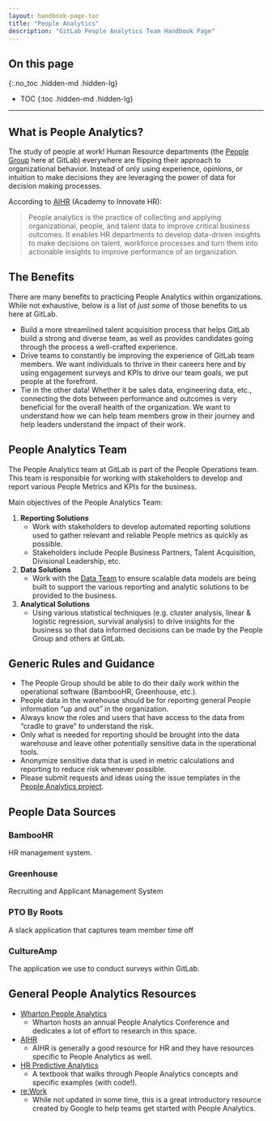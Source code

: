 ```yaml
---
layout: handbook-page-toc
title: "People Analytics"
description: "GitLab People Analytics Team Handbook Page"
---
```


## On this page
{:.no_toc .hidden-md .hidden-lg}

- TOC
{:toc .hidden-md .hidden-lg}

----
## What is People Analytics?

The study of people at work! Human Resource departments (the [People Group](/handbook/people-group/) here at GitLab) everywhere are flipping their approach to organizational behavior. Instead of only using experience, opinions, or intuition to make decisions they are leveraging the power of data for decision making processes.

According to [AIHR](https://www.aihr.com/blog/people-analytics/) (Academy to Innovate HR):

> People analytics is the practice of collecting and applying organizational, people, and talent data to improve critical business outcomes. It enables HR departments to develop data-driven insights to make decisions on talent, workforce processes and turn them into actionable insights to improve performance of an organization. 

## The Benefits

There are many benefits to practicing People Analytics within organizations. While not exhaustive, below is a list of _just some_ of those benefits to us here at GitLab.

- Build a more streamlined talent acquisition process that helps GitLab build a strong and diverse team, as well as provides candidates going through the process a well-crafted experience.
- Drive teams to constantly be improving the experience of GitLab team members. We want individuals to thrive in their careers here and by using engagement surveys and KPIs to drive our team goals, we put people at the forefront.
- Tie in the other data! Whether it be sales data, engineering data, etc., connecting the dots between performance and outcomes is very beneficial for the overall health of the organization. We want to understand how we can help team members grow in their journey and help leaders understand the impact of their work.

## People Analytics Team

The People Analytics team at GitLab is part of the People Operations team. This team is responsible for working with stakeholders to develop and report various People Metrics and KPIs for the business. 

Main objectives of the People Analytics Team:

1. **Reporting Solutions** 
    - Work with stakeholders to develop automated reporting solutions used to gather relevant and reliable People metrics as quickly as possible.
    - Stakeholders include People Business Partners, Talent Acquisition, Divisional Leadership, etc.
1. **Data Solutions**
    - Work with the [Data Team](/handbook/business-technology/data-team/) to ensure scalable data models are being built to support the various reporting and analytic solutions to be provided to the business. 
1. **Analytical Solutions**
    - Using various statistical techniques (e.g. cluster analysis, linear & logistic regression, survival analysis) to drive insights for the business so that data informed decisions can be made by the People Group and others at GitLab.

## Generic Rules and Guidance

- The People Group should be able to do their daily work within the operational software (BambooHR, Greenhouse, etc.).
- People data in the warehouse should be for reporting general People information “up and out” in the organization.
- Always know the roles and users that have access to the data from “cradle to grave” to understand the risk.
- Only what is needed for reporting should be brought into the data warehouse and leave other potentially sensitive data in the operational tools.
- Anonymize sensitive data that is used in metric calculations and reporting to reduce risk whenever possible.
- Please submit requests and ideas using the issue templates in the [People Analytics project](https://gitlab.com/gitlab-com/people-group/people-operations/people-analytics2/).

## People Data Sources

### BambooHR
HR management system.
### Greenhouse
Recruiting and Applicant Management System
### PTO By Roots
A slack application that captures team member time off
### CultureAmp
The application we use to conduct surveys within GitLab.


## General People Analytics Resources

- [Wharton People Analytics](https://analytics.wharton.upenn.edu/programs/wharton-people-analytics/)
    - Wharton hosts an annual People Analytics Conference and dedicates a lot of effort to research in this space.
- [AIHR](https://www.aihr.com/blog/people-analytics-resource-library/)
    - AIHR is generally a good resource for HR and they have resources specific to People Analytics as well.
- [HR Predictive Analytics](https://www.koganpage.com/product/predictive-hr-analytics-9780749484446)
    - A textbook that walks through People Analytics concepts and specific examples (with code!).
- [re:Work](https://rework.withgoogle.com/subjects/people-analytics/)
    - While not updated in some time, this is a great introductory resource created by Google to help teams get started with People Analytics.
